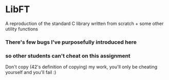 # LibFT
A reproduction of the standard C library written from scratch + some other utility functions

### There's few bugs I've purposefully introduced here 
### so other students can't cheat on this assignment
Don't copy (42's definition of copying) my work, you'll only be cheating yourself and you'll fail :)
